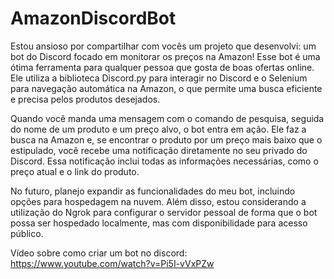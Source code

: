 # AmazonDiscordBot
Estou ansioso por compartilhar com vocês um projeto que desenvolvi: um bot do Discord focado em monitorar os preços na Amazon! Esse bot é uma ótima ferramenta para qualquer pessoa que gosta de boas ofertas online. Ele utiliza a biblioteca Discord.py para interagir no Discord e o Selenium para navegação automática na Amazon, o que permite uma busca eficiente e precisa pelos produtos desejados.



Quando você manda uma mensagem com o comando de pesquisa, seguida do nome de um produto e um preço alvo, o bot entra em ação. Ele faz a busca na Amazon e, se encontrar o produto por um preço mais baixo que o estipulado, você recebe uma notificação diretamente no seu privado do Discord. Essa notificação inclui todas as informações necessárias, como o preço atual e o link do produto.



No futuro, planejo expandir as funcionalidades do meu bot, incluindo opções para hospedagem na nuvem. Além disso, estou considerando a utilização do Ngrok para configurar o servidor pessoal de forma que o bot possa ser hospedado localmente, mas com disponibilidade para acesso público.

Vídeo sobre como criar um bot no discord: https://www.youtube.com/watch?v=Pi5I-vVxPZw
